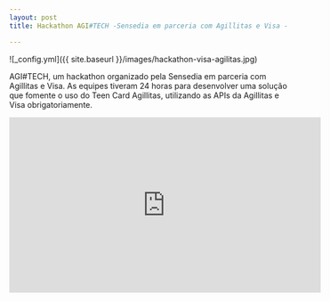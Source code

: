 ```yaml
---
layout: post
title: Hackathon AGI#TECH -Sensedia em parceria com Agillitas e Visa - 26/ago/17

---
```

![_config.yml]({{ site.baseurl }}/images/hackathon-visa-agilitas.jpg)

AGI#TECH, um hackathon organizado pela Sensedia em parceria com Agillitas e Visa. As equipes tiveram 24 horas para desenvolver uma solução que fomente o uso do Teen Card Agillitas, utilizando as APIs da Agillitas e Visa obrigatoriamente.

<iframe width="560" height="315" src="https://www.youtube.com/embed/ZZZqLRXyj8M?rel=0" frameborder="0" allowfullscreen></iframe>



